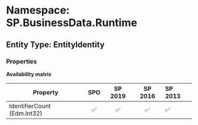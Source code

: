 # Namespace: SP.BusinessData.Runtime

## Entity Type: EntityIdentity

### Properties

**Availability matrix**

Property | SPO | SP 2019 | SP 2016 | SP 2013
----------|:---:|:-------:|:-------:|:-------
IdentifierCount (Edm.Int32) | ✅ | ✅ | ✅ | ✅